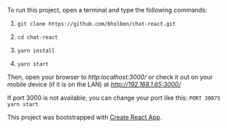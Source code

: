To run this project, open a terminal and type the following commands:

 1. `git clone https://github.com/bholben/chat-react.git`

 2. `cd chat-react`

 3. `yarn install`

 4. `yarn start`

Then, open your browser to *http:localhost:3000/* or check it out on your mobile device (if it is on the LAN) at *http://192.168.1.65:3000/*

If port 3000 is not available, you can change your port like this: `PORT 30075 yarn start`

This project was bootstrapped with [Create React App](https://github.com/facebookincubator/create-react-app).
